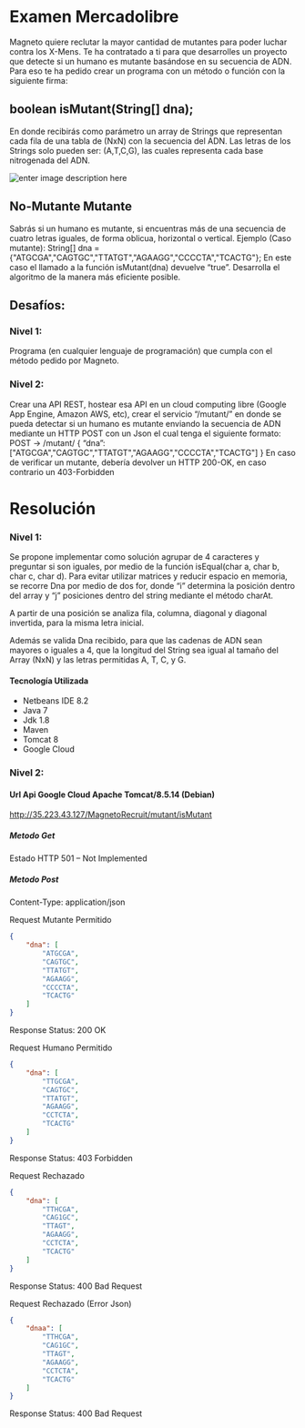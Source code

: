 # Examen Mercadolibre
Magneto quiere reclutar la mayor cantidad de mutantes para poder luchar
contra los X-Mens.
Te ha contratado a ti para que desarrolles un proyecto que detecte si un
humano es mutante basándose en su secuencia de ADN.
Para eso te ha pedido crear un programa con un método o función con la siguiente firma:

## boolean isMutant(String[] dna);

En donde recibirás como parámetro un array de Strings que representan cada fila de una tabla
de (NxN) con la secuencia del ADN. Las letras de los Strings solo pueden ser: (A,T,C,G), las
cuales representa cada base nitrogenada del ADN.

![enter image description here](https://fotos.subefotos.com/861243f53091dc5758f70d9e73b3ec44o.jpg)

## No-Mutante Mutante

Sabrás si un humano es mutante, si encuentras más de una secuencia de cuatro letras
iguales, de forma oblicua, horizontal o vertical.
Ejemplo (Caso mutante):
String[] dna = {"ATGCGA","CAGTGC","TTATGT","AGAAGG","CCCCTA","TCACTG"};
En este caso el llamado a la función isMutant(dna) devuelve “true”.
Desarrolla el algoritmo de la manera más eficiente posible.

## Desafíos:
### Nivel 1:
Programa (en cualquier lenguaje de programación) que cumpla con el método pedido por
Magneto.
### Nivel 2:
Crear una API REST, hostear esa API en un cloud computing libre (Google App Engine,
Amazon AWS, etc), crear el servicio “/mutant/” en donde se pueda detectar si un humano es
mutante enviando la secuencia de ADN mediante un HTTP POST con un Json el cual tenga el
siguiente formato:
POST → /mutant/
{
“dna”:["ATGCGA","CAGTGC","TTATGT","AGAAGG","CCCCTA","TCACTG"]
}
En caso de verificar un mutante, debería devolver un HTTP 200-OK, en caso contrario un
403-Forbidden


# Resolución

### Nivel 1:
Se propone implementar como solución agrupar de 4 caracteres y preguntar si son iguales, por medio de la función isEqual(char a, char b, char c, char d). Para evitar utilizar matrices y reducir espacio en memoria, se recorre Dna por medio de dos for, donde “i” determina la posición dentro del array y “j” posiciones dentro del string mediante el método charAt.

A partir de una posición se analiza fila, columna, diagonal y diagonal invertida, para la misma letra inicial.

Además se valida Dna recibido, para que las cadenas de ADN sean mayores o iguales a 4, que la longitud del String sea igual al tamaño del Array (NxN) y las letras permitidas A, T, C,  y G.

#### Tecnología Utilizada
- Netbeans IDE 8.2
- Java 7
- Jdk 1.8
- Maven
- Tomcat 8
- Google Cloud

### Nivel 2:

#### Url Api Google Cloud Apache Tomcat/8.5.14 (Debian)
http://35.223.43.127/MagnetoRecruit/mutant/isMutant

##### Metodo Get

Estado HTTP 501 – Not Implemented


##### Metodo Post

Content-Type: application/json

Request Mutante Permitido
```json
{
    "dna": [
        "ATGCGA",
        "CAGTGC",
        "TTATGT",
        "AGAAGG",
        "CCCCTA",
        "TCACTG"
    ]
}
```
Response Status: 200 OK

Request Humano Permitido
```json
{
    "dna": [
        "TTGCGA",
        "CAGTGC",
        "TTATGT",
        "AGAAGG",
        "CCTCTA",
        "TCACTG"
    ]
}
```
Response Status: 403 Forbidden

Request Rechazado
```json
{
    "dna": [
        "TTHCGA",
        "CAG1GC",
        "TTAGT",
        "AGAAGG",
        "CCTCTA",
        "TCACTG"
    ]
}
```
Response Status: 400 Bad Request


Request Rechazado (Error Json)
```json
{
    "dnaa": [
        "TTHCGA",
        "CAG1GC",
        "TTAGT",
        "AGAAGG",
        "CCTCTA",
        "TCACTG"
    ]
}
```
Response Status: 400 Bad Request

